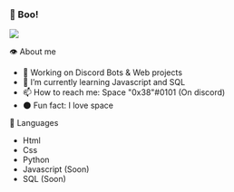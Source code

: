 ### 👻 Boo!

<a href="https://cdn.discordapp.com/attachments/764544721678106654/801912356812750889/space.gif"><img src="https://cdn.discordapp.com/attachments/764544721678106654/801912356812750889/space.gif"></a>

👁️ About me 
- 🔭 Working on Discord Bots & Web projects
- 🌱 I’m currently learning Javascript and SQL
- 📫 How to reach me: Space "0x38"#0101 (On discord)
- 🌑 Fun fact: I love space 

🧠 Languages
- Html
- Css
- Python
- Javascript (Soon)
- SQL (Soon)
